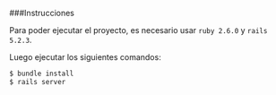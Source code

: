 ###Instrucciones

Para poder ejecutar el proyecto, es necesario usar `ruby 2.6.0` y `rails 5.2.3`.  

Luego ejecutar los siguientes comandos:

```sh
$ bundle install
$ rails server
```
